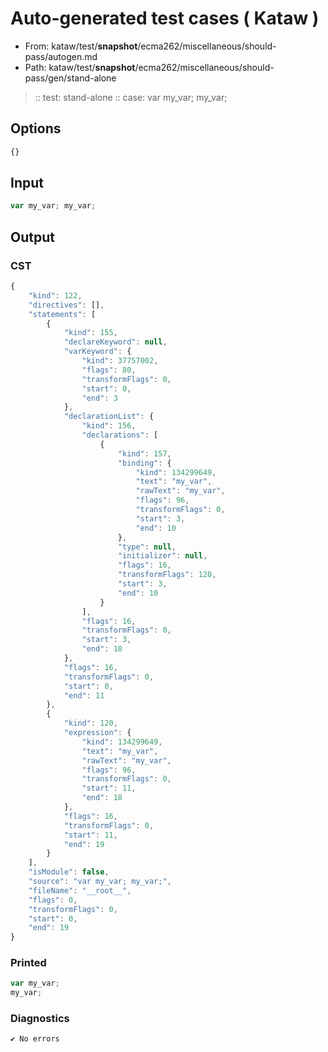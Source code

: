 # Auto-generated test cases ( Kataw )
- From: kataw/test/__snapshot__/ecma262/miscellaneous/should-pass/autogen.md
- Path: kataw/test/__snapshot__/ecma262/miscellaneous/should-pass/gen/stand-alone
> :: test: stand-alone
> :: case: var my_var; my_var;
## Options

`````js
{}
`````
## Input

`````js
var my_var; my_var;
`````
## Output

### CST

```javascript
{
    "kind": 122,
    "directives": [],
    "statements": [
        {
            "kind": 155,
            "declareKeyword": null,
            "varKeyword": {
                "kind": 37757002,
                "flags": 80,
                "transformFlags": 0,
                "start": 0,
                "end": 3
            },
            "declarationList": {
                "kind": 156,
                "declarations": [
                    {
                        "kind": 157,
                        "binding": {
                            "kind": 134299649,
                            "text": "my_var",
                            "rawText": "my_var",
                            "flags": 96,
                            "transformFlags": 0,
                            "start": 3,
                            "end": 10
                        },
                        "type": null,
                        "initializer": null,
                        "flags": 16,
                        "transformFlags": 128,
                        "start": 3,
                        "end": 10
                    }
                ],
                "flags": 16,
                "transformFlags": 0,
                "start": 3,
                "end": 10
            },
            "flags": 16,
            "transformFlags": 0,
            "start": 0,
            "end": 11
        },
        {
            "kind": 120,
            "expression": {
                "kind": 134299649,
                "text": "my_var",
                "rawText": "my_var",
                "flags": 96,
                "transformFlags": 0,
                "start": 11,
                "end": 18
            },
            "flags": 16,
            "transformFlags": 0,
            "start": 11,
            "end": 19
        }
    ],
    "isModule": false,
    "source": "var my_var; my_var;",
    "fileName": "__root__",
    "flags": 0,
    "transformFlags": 0,
    "start": 0,
    "end": 19
}
```

### Printed

```javascript
var my_var;
my_var;

```

### Diagnostics

```javascript
✔ No errors
```

